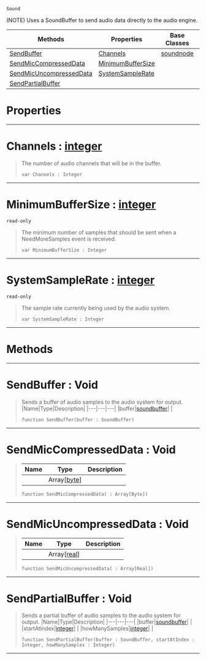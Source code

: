  `Sound`

(NOTE) Uses a SoundBuffer to send audio data directly to the audio engine.

|Methods|Properties|Base Classes|Derived Classes|
|---|---|---|---|
|[ SendBuffer](https://github.com/ZilchEngine/ZilchDocs/blob/master/code_reference/class_reference/customaudionode.markdown#sendbuffer-void)|[ Channels](https://github.com/ZilchEngine/ZilchDocs/blob/master/code_reference/class_reference/customaudionode.markdown#channels-zilch-engine-doc)|[soundnode](https://github.com/ZilchEngine/ZilchDocs/blob/master/code_reference/class_reference/soundnode.markdown)| |
|[ SendMicCompressedData](https://github.com/ZilchEngine/ZilchDocs/blob/master/code_reference/class_reference/customaudionode.markdown#sendmiccompresseddata-vo)|[ MinimumBufferSize](https://github.com/ZilchEngine/ZilchDocs/blob/master/code_reference/class_reference/customaudionode.markdown#minimumbuffersize-zilch-e)| | |
|[ SendMicUncompressedData](https://github.com/ZilchEngine/ZilchDocs/blob/master/code_reference/class_reference/customaudionode.markdown#sendmicuncompresseddata)|[ SystemSampleRate](https://github.com/ZilchEngine/ZilchDocs/blob/master/code_reference/class_reference/customaudionode.markdown#systemsamplerate-zilch-en)| | |
|[ SendPartialBuffer](https://github.com/ZilchEngine/ZilchDocs/blob/master/code_reference/class_reference/customaudionode.markdown#sendpartialbuffer-void)| | | |


 #  Properties


---  
 #  Channels : [integer](https://github.com/ZilchEngine/ZilchDocs/blob/master/code_reference/nada_base_types/integer.markdown)

> The number of audio channels that will be in the buffer.
> ``` lang=cpp, name=Nada
> var Channels : Integer


---  
 #  MinimumBufferSize : [integer](https://github.com/ZilchEngine/ZilchDocs/blob/master/code_reference/nada_base_types/integer.markdown)

 `read-only`

> The minimum number of samples that should be sent when a NeedMoreSamples event is received.
> ``` lang=cpp, name=Nada
> var MinimumBufferSize : Integer


---  
 #  SystemSampleRate : [integer](https://github.com/ZilchEngine/ZilchDocs/blob/master/code_reference/nada_base_types/integer.markdown)

 `read-only`

> The sample rate currently being used by the audio system.
> ``` lang=cpp, name=Nada
> var SystemSampleRate : Integer


---  
 #  Methods


---  
 #  SendBuffer : Void

> Sends a buffer of audio samples to the audio system for output.
> |Name|Type|Description|
> |---|---|---|
> |buffer|[soundbuffer](https://github.com/ZilchEngine/ZilchDocs/blob/master/code_reference/class_reference/soundbuffer.markdown)| |
> ``` lang=cpp, name=Nada
> function SendBuffer(buffer : SoundBuffer)
> ``` 


---  
 #  SendMicCompressedData : Void

> 
> |Name|Type|Description|
> |---|---|---|
> ||Array[[byte](https://github.com/ZilchEngine/ZilchDocs/blob/master/code_reference/nada_base_types/byte.markdown)]| |
> ``` lang=cpp, name=Nada
> function SendMicCompressedData( : Array[Byte])
> ``` 


---  
 #  SendMicUncompressedData : Void

> 
> |Name|Type|Description|
> |---|---|---|
> ||Array[[real](https://github.com/ZilchEngine/ZilchDocs/blob/master/code_reference/nada_base_types/real.markdown)]| |
> ``` lang=cpp, name=Nada
> function SendMicUncompressedData( : Array[Real])
> ``` 


---  
 #  SendPartialBuffer : Void

> Sends a partial buffer of audio samples to the audio system for output.
> |Name|Type|Description|
> |---|---|---|
> |buffer|[soundbuffer](https://github.com/ZilchEngine/ZilchDocs/blob/master/code_reference/class_reference/soundbuffer.markdown)| |
> |startAtIndex|[integer](https://github.com/ZilchEngine/ZilchDocs/blob/master/code_reference/nada_base_types/integer.markdown)| |
> |howManySamples|[integer](https://github.com/ZilchEngine/ZilchDocs/blob/master/code_reference/nada_base_types/integer.markdown)| |
> ``` lang=cpp, name=Nada
> function SendPartialBuffer(buffer : SoundBuffer, startAtIndex : Integer, howManySamples : Integer)
> ``` 


---  
 

 